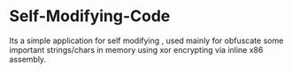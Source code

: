 # Self-Modifying-Code
Its a simple application for self modifying , used mainly for obfuscate some important strings/chars in memory using xor encrypting via inline x86 assembly.
